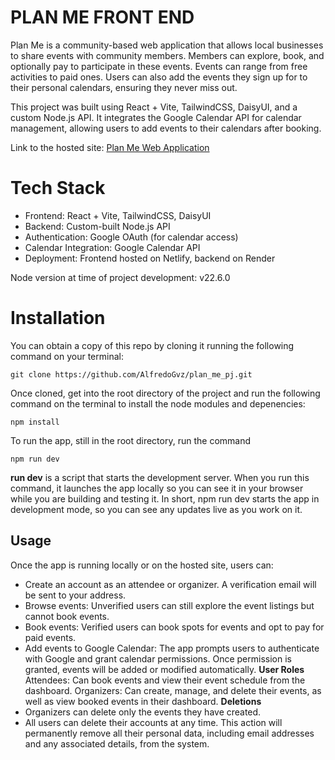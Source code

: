 # PLAN ME FRONT END

Plan Me is a community-based web application that allows local businesses to share events with community members. Members can explore, book, and optionally pay to participate in these events. Events can range from free activities to paid ones. Users can also add the events they sign up for to their personal calendars, ensuring they never miss out.

This project was built using React + Vite, TailwindCSS, DaisyUI, and a custom Node.js API. It integrates the Google Calendar API for calendar management, allowing users to add events to their calendars after booking.

Link to the hosted site: [Plan Me Web Application](https://plan-me-lp.netlify.app/?page=1)

# Tech Stack

- Frontend: React + Vite, TailwindCSS, DaisyUI
- Backend: Custom-built Node.js API
- Authentication: Google OAuth (for calendar access)
- Calendar Integration: Google Calendar API
- Deployment: Frontend hosted on Netlify, backend on Render

Node version at time of project development: v22.6.0

# Installation

You can obtain a copy of this repo by cloning it running the following command on your terminal:

```
git clone https://github.com/AlfredoGvz/plan_me_pj.git
```

Once cloned, get into the root directory of the project and run the following command on the terminal to install the node modules and depenencies:

```
npm install
```

To run the app, still in the root directory, run the command

```
npm run dev
```

**run dev** is a script that starts the development server. When you run this command, it launches the app locally so you can see it in your browser while you are building and testing it. In short, npm run dev starts the app in development mode, so you can see any updates live as you work on it.

## Usage

Once the app is running locally or on the hosted site, users can:

- Create an account as an attendee or organizer. A verification email will be sent to your address.
- Browse events: Unverified users can still explore the event listings but cannot book events.
- Book events: Verified users can book spots for events and opt to pay for paid events.
- Add events to Google Calendar: The app prompts users to authenticate with Google and grant calendar permissions. Once permission is granted, events will be added or modified automatically.
  **User Roles**
  Attendees: Can book events and view their event schedule from the dashboard.
  Organizers: Can create, manage, and delete their events, as well as view booked events in their dashboard.
  **Deletions**
- Organizers can delete only the events they have created.
- All users can delete their accounts at any time. This action will permanently remove all their personal data, including email addresses and any associated details, from the system.

